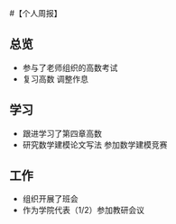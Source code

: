 #【个人周报】
## 总览
* 参与了老师组织的高数考试
* 复习高数
调整作息
## 学习
* 跟进学习了第四章高数
* 研究数学建模论文写法
参加数学建模竞赛
## 工作
* 组织开展了班会
* 作为学院代表（1/2）参加教研会议
